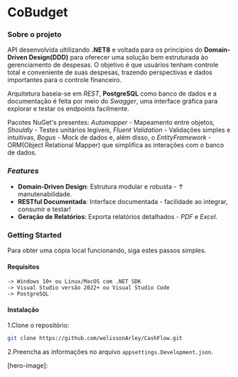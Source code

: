 # CoBudget

### **Sobre o projeto**

API desenvolvida ultilizando **.NET8** e voltada para os princípios do **Domain-Driven Design(DDD)** para oferecer uma solução bem estruturada ào gerenciamento de despesas. O objetivo é que usuários tenham controle total e conveniente de suas despesas, trazendo perspectivas e dados importantes para o controle financeiro.

Arquitetura baseia-se em *REST*, **PostgreSQL** como banco de dados e a documentação é feita por meio do *Swagger*, uma interface gráfica para explorar e testar os endpoints facilmente.

Pacotes NuGet's presentes: 
*Automapper* - Mapeamento entre objetos, *Shouldly* - Testes unitários legíveis,  *Fluent Validation* - Validações simples e intuitivas, *Bogus* - Mock de dados e, além disso, o *EntityFramework* - ORM(Object Relational Mapper) que simplifica as interações com o banco de dados.

### ***Features***

- **Domain-Driven Design**: Estrutura modular e robusta  -  ↑ manutenabilidade.
- **RESTful Documentada**: Interface documentada  -  facilidade ao integrar, consumir e testar! 
- **Geração de Relatórios**: Exporta relatórios detalhados  -  *PDF* e *Excel*. 


### **Getting Started**

Para obter uma cópia local funcionando, siga estes passos simples.

#### **Requisitos**
    -> Windows 10+ ou Linux/MacOS com .NET SDK 
    -> Visual Studio versão 2022+ ou Visual Studio Code 
    -> PostgreSQL

#### **Instalação**    

1.Clone o repositório:
```sh
git clone https://github.com/welissonArley/CashFlow.git
```

2.Preencha as informações no arquivo `appsettings.Development.json`.


<!-- Links -->
[dot-net-sdk]: https://dotnet.microsoft.com/pt-br/download

<!-- Images -->
[hero-image]: 